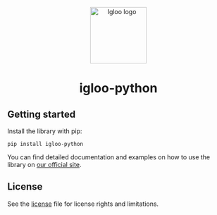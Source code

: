 <p align="center">
  <img src="https://github.com/IglooCloud/igloo.py/blob/master/IglooLogo.png" alt="Igloo logo" width="128"/>
</p>

<h1 align="center">igloo-python</h1>

## Getting started

Install the library with pip:

```
pip install igloo-python
```

You can find detailed documentation and examples on how to use the library on [our official site](http://igloo.ooo/).

## License

See the [license](https://raw.githubusercontent.com/IglooCloud/igloo_python/master/LICENSE) file for license rights and limitations.
